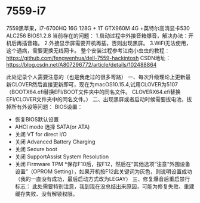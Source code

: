 # 7559-i7
7559黑苹果，i7-6700HQ 16G 128G + 1T GTX960M 4G +英特尔高清显卡530 ALC256 BIOS1.2.8
当前存在的问题：
  1.启动过程中外接音箱爆音，解决办法：开机后再插音箱。
  2.外接显示屏需要开机再插，否则出现黑屏。
  3.WiFi无法使用，这个通病，需要更换无线网卡。
整个安装过程参考江南小虫虫的教程：https://github.com/fengwenhua/dell-7559-hackintosh
                     CSDN地址：https://blog.csdn.net/A807296772/article/details/102488864
              
此处记录个人需要注意的（也是我走过的很多弯路）
  一、每次升级理论上更新最新CLOVER然后直接更新即可，现在为macOS10.15.4,试用CLOVER为5107（BOOTX64.efi替换EFI/BOOT文件夹中的同名文件。
CLOVERX64.efi替换EFI/CLOVER文件夹中的同名文件。）
  二、出现黑屏或者启动时候需要拔电池，拔掉所有外设等问题：
  BIOS设置：
  - 恢复BIOS默认设置
  - AHCI mode 选择 SATA(or ATA)
  - 关闭 VT for direct I/O
  - 关闭 Advanced Battery Charging
  - 关闭 Secure boot
  - 关闭 SupportAssist System Resolution
  - 关闭 Firmware TPM
  *保存F10后，按F12，然后在“其他选项”注意“外围设备设置”（OPROM Setting），如果开机按F12此关键词为灰色，则说明设置成功
  （我的一直没有成功，最后启动方式改为LEGAY）
  三、修复爆音后重启禁行标志：
  此处需要特别注意，我到现在没总结出来原因，可能为修复失败、重建缓存失败、没有解锁权限。
 
